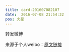 ```yaml
---
title: card-201607082107
date:  2016-07-08 21:54:32
pos: 火星
---
```

转发微博

来源于个人weibo：[原文链接](https://m.weibo.cn/status/DDTBIEC9m?mblogid=DDTBIEC9m)